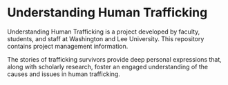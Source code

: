 # Understanding Human Trafficking
Understanding Human Trafficking is a project developed by faculty, students, and staff at Washington and Lee University. This repository contains project management information.

The stories of trafficking survivors provide deep personal expressions that, along with scholarly research, foster an engaged understanding of the causes and issues in human trafficking.
